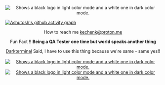 <p align="center">
    <picture>
      <source media="(prefers-color-scheme: dark)" srcset="https://i.imgur.com/3v4wsW9.png">
      <source media="(prefers-color-scheme: light)" srcset="https://i.imgur.com/YZzfbCZ.png">
      <img alt="Shows a black logo in light color mode and a white one in dark color mode." src="https://avatars.githubusercontent.com/u/32319439?v=4">
    </picture>
</p>

[![Ashutosh's github activity graph](https://github-readme-activity-graph.vercel.app/graph?username=kechenk&bg_color=18181b&color=9e4c98&line=9e4c98&point=403d3d&area=true&hide_border=true)](https://github.com/ashutosh00710/github-readme-activity-graph)

<p align="center">How to reach me <a href="mailto:kechenk@proton.me">kechenk@proton.me</a></p>
<p align="center">Fun Fact !! <b>Being a QA Tester one time but world speaks another thing</b></p>

<p align="center">
    <a href="https://github.com/darkterminal">Darkterminal</a> Said, I have to use this thing because we're same - same yes!!<br /> <br /> 
    <a href="https://github.com/sponsors/kechenk">
        <picture>
          <source media="(prefers-color-scheme: dark)" srcset="https://i.imgur.com/HveNBah.png">
          <source media="(prefers-color-scheme: light)" srcset="https://i.imgur.com/Oqt2l6O.png">
          <img alt="Shows a black logo in light color mode and a white one in dark color mode." src="https://avatars.githubusercontent.com/u/32319439?v=4">
        </picture>
    </a>
    <a href="https://trakteer.id/kechenk" target="_blank">
        <picture>
          <source media="(prefers-color-scheme: dark)" srcset="https://i.imgur.com/pcj98OV.png">
          <source media="(prefers-color-scheme: light)" srcset="https://i.imgur.com/Oqt2l6O.png">
          <img alt="Shows a black logo in light color mode and a white one in dark color mode." src="https://avatars.githubusercontent.com/u/32319439?v=4">
        </picture>
    </a>
</p>
